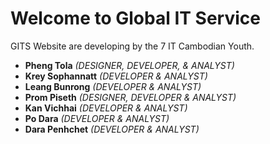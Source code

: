 # Welcome to Global IT Service

GITS Website are developing by the 7 IT Cambodian Youth.

  - **Pheng Tola**       *(DESIGNER, DEVELOPER, & ANALYST)*
  - **Krey Sophannatt**  *(DEVELOPER & ANALYST)*
  - **Leang Bunrong**    *(DEVELOPER & ANALYST)*
  - **Prom Piseth**      *(DESIGNER, DEVELOPER & ANALYST)*
  - **Kan Vichhai**      *(DEVELOPER & ANALYST)*
  - **Po Dara**          *(DEVELOPER & ANALYST)*
  - **Dara Penhchet**    *(DEVELOPER & ANALYST)*
  

